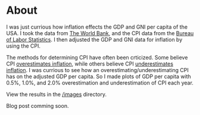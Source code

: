 # About
I was just currious how inflation effects the GDP and GNI per capita of the USA. I took the data from [The World Bank](http://data.worldbank.org), and the CPI data from the [Bureau of Labor Statistics](http://www.bls.gov/cpi/). I then adjusted the GDP and GNI data for inflation by using the CPI. 

The methods for determining CPI have often been crticized. Some believe CPI [overestimates inflation](http://www.colorado.edu/economics/courses/econ2020/section6/section6-main.html), while others believe CPI [underestimates inflation](http://bpp.mit.edu/usa/). I was currious to see how an overestimating/underestimating CPI has on the adjusted GDP per capita. So I made plots of GDP per capita with 0.5%, 1.0%, and 2.0% overestimation and underestimation of CPI each year.

View the results in the [/images]() directory.

Blog post comming soon.
